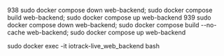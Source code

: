   938  sudo docker compose down web-backend; sudo docker compose build web-backend; sudo docker compose up web-backend
  939  sudo docker compose down web-backend; sudo docker compose build --no-cache web-backend; sudo docker compose up web-backend


  sudo docker exec -it iotrack-live_web_backend bash